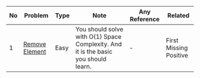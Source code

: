 No|Problem| Type| Note| Any Reference| Related
| -------------| ------------- | ------------- |------------- |------------- |------------- |
1|[Remove Element](https://leetcode.com/problems/remove-element/)| Easy|You should solve with O(1) Space Complexity. And it is the basic you should learn.|-|First Missing Positive
